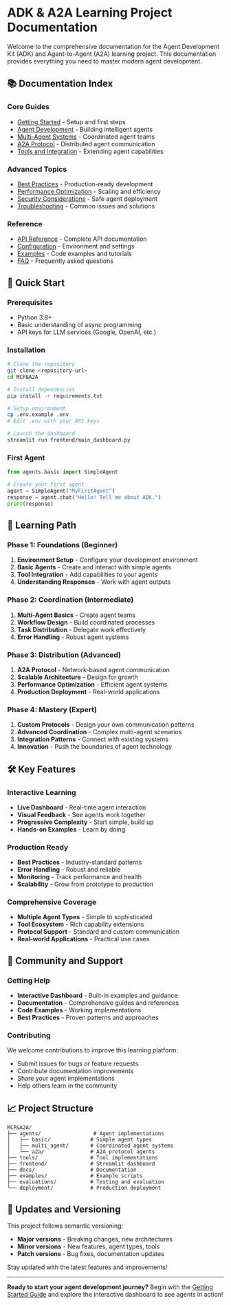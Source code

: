 # ADK & A2A Learning Project Documentation

Welcome to the comprehensive documentation for the Agent Development Kit (ADK) and Agent-to-Agent (A2A) learning project. This documentation provides everything you need to master modern agent development.

## 📚 Documentation Index

### Core Guides
- [Getting Started](getting-started.md) - Setup and first steps
- [Agent Development](agent-development.md) - Building intelligent agents
- [Multi-Agent Systems](multi-agent-systems.md) - Coordinated agent teams
- [A2A Protocol](a2a-protocol.md) - Distributed agent communication
- [Tools and Integration](tools-integration.md) - Extending agent capabilities

### Advanced Topics
- [Best Practices](best-practices.md) - Production-ready development
- [Performance Optimization](performance.md) - Scaling and efficiency
- [Security Considerations](security.md) - Safe agent deployment
- [Troubleshooting](troubleshooting.md) - Common issues and solutions

### Reference
- [API Reference](api-reference.md) - Complete API documentation
- [Configuration](configuration.md) - Environment and settings
- [Examples](examples.md) - Code examples and tutorials
- [FAQ](faq.md) - Frequently asked questions

## 🚀 Quick Start

### Prerequisites
- Python 3.8+
- Basic understanding of async programming
- API keys for LLM services (Google, OpenAI, etc.)

### Installation
```bash
# Clone the repository
git clone <repository-url>
cd MCP&A2A

# Install dependencies
pip install -r requirements.txt

# Setup environment
cp .env.example .env
# Edit .env with your API keys

# Launch the dashboard
streamlit run frontend/main_dashboard.py
```

### First Agent
```python
from agents.basic import SimpleAgent

# Create your first agent
agent = SimpleAgent("MyFirstAgent")
response = agent.chat("Hello! Tell me about ADK.")
print(response)
```

## 🎯 Learning Path

### Phase 1: Foundations (Beginner)
1. **Environment Setup** - Configure your development environment
2. **Basic Agents** - Create and interact with simple agents
3. **Tool Integration** - Add capabilities to your agents
4. **Understanding Responses** - Work with agent outputs

### Phase 2: Coordination (Intermediate)
1. **Multi-Agent Basics** - Create agent teams
2. **Workflow Design** - Build coordinated processes
3. **Task Distribution** - Delegate work effectively
4. **Error Handling** - Robust agent systems

### Phase 3: Distribution (Advanced)
1. **A2A Protocol** - Network-based agent communication
2. **Scalable Architecture** - Design for growth
3. **Performance Optimization** - Efficient agent systems
4. **Production Deployment** - Real-world applications

### Phase 4: Mastery (Expert)
1. **Custom Protocols** - Design your own communication patterns
2. **Advanced Coordination** - Complex multi-agent scenarios
3. **Integration Patterns** - Connect with existing systems
4. **Innovation** - Push the boundaries of agent technology

## 🛠️ Key Features

### Interactive Learning
- **Live Dashboard** - Real-time agent interaction
- **Visual Feedback** - See agents work together
- **Progressive Complexity** - Start simple, build up
- **Hands-on Examples** - Learn by doing

### Production Ready
- **Best Practices** - Industry-standard patterns
- **Error Handling** - Robust and reliable
- **Monitoring** - Track performance and health
- **Scalability** - Grow from prototype to production

### Comprehensive Coverage
- **Multiple Agent Types** - Simple to sophisticated
- **Tool Ecosystem** - Rich capability extensions
- **Protocol Support** - Standard and custom communication
- **Real-world Applications** - Practical use cases

## 🤝 Community and Support

### Getting Help
- **Interactive Dashboard** - Built-in examples and guidance
- **Documentation** - Comprehensive guides and references
- **Code Examples** - Working implementations
- **Best Practices** - Proven patterns and approaches

### Contributing
We welcome contributions to improve this learning platform:
- Submit issues for bugs or feature requests
- Contribute documentation improvements
- Share your agent implementations
- Help others learn in the community

## 📈 Project Structure

```
MCP&A2A/
├── agents/                 # Agent implementations
│   ├── basic/             # Simple agent types
│   ├── multi_agent/       # Coordinated agent systems
│   └── a2a/               # A2A protocol agents
├── tools/                 # Tool implementations
├── frontend/              # Streamlit dashboard
├── docs/                  # Documentation
├── examples/              # Example scripts
├── evaluations/           # Testing and evaluation
└── deployment/            # Production deployment
```

## 🔄 Updates and Versioning

This project follows semantic versioning:
- **Major versions** - Breaking changes, new architectures
- **Minor versions** - New features, agent types, tools
- **Patch versions** - Bug fixes, documentation updates

Stay updated with the latest features and improvements!

---

**Ready to start your agent development journey?** Begin with the [Getting Started Guide](getting-started.md) and explore the interactive dashboard to see agents in action!
